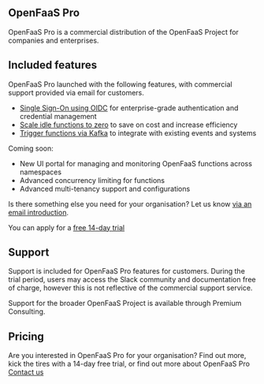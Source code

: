## OpenFaaS Pro

OpenFaaS Pro is a commercial distribution of the OpenFaaS Project for companies and enterprises.

## Included features

OpenFaaS Pro launched with the following features, with commercial support provided via email for customers.

* [Single Sign-On using OIDC](/openfaas-pro/sso) for enterprise-grade authentication and credential management
* [Scale idle functions to zero](/openfaas-pro/scale-to-zero) to save on cost and increase efficiency
* [Trigger functions via Kafka](/openfaas-pro/kafka-events) to integrate with existing events and systems

Coming soon:

* New UI portal for managing and monitoring OpenFaaS functions across namespaces
* Advanced concurrency limiting for functions
* Advanced multi-tenancy support and configurations

Is there something else you need for your organisation? Let us know [via an email introduction](mailto:contact@openfaas.com).

You can apply for a [free 14-day trial](https://openfaas.com/support/)

## Support

Support is included for OpenFaaS Pro features for customers. During the trial period, users may access the Slack community and documentation free of charge, however this is not reflective of the commercial support service.

Support for the broader OpenFaaS Project is available through Premium Consulting.

## Pricing

Are you interested in OpenFaaS Pro for your organisation? Find out more, kick the tires with a 14-day free trial, or find out more about OpenFaaS Pro [Contact us](https://openfaas.com/support/)

